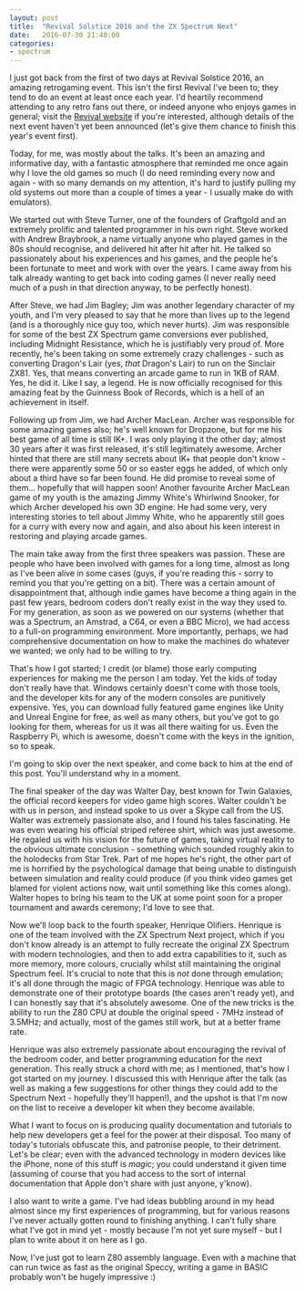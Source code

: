 ```yaml
---
layout: post
title:  "Revival Solstice 2016 and the ZX Spectrum Next"
date:   2016-07-30 21:40:00
categories:
- spectrum
---
```

I just got back from the first of two days at Revival Solstice 2016, an amazing
retrogaming event. This isn't the first Revival I've been to; they tend to do an
event at least once each year. I'd heartily recommend attending to any retro
fans out there, or indeed anyone who enjoys games in general; visit the [Revival website](http://www.revivalretroevents.co.uk) if you're interested, although details of
the next event haven't yet been announced (let's give them chance to finish this
year's event first).

Today, for me, was mostly about the talks. It's been an amazing and informative
day, with a fantastic atmosphere that reminded me once again why I love the old
games so much (I do need reminding every now and again - with so many demands on
my attention, it's hard to justify pulling my old systems out more than a couple
of times a year - I usually make do with emulators).

We started out with Steve Turner, one of the founders of Graftgold and an
extremely prolific and talented programmer in his own right. Steve worked with
Andrew Braybrook, a name virtually anyone who played games in the 80s should
recognise, and delivered hit after hit after hit. He talked so passionately
about his experiences and his games, and the people he's been fortunate to meet
and work with over the years. I came away from his talk already wanting to get
back into coding games (I never really need much of a push in that direction
anyway, to be perfectly honest).

After Steve, we had Jim Bagley; Jim was another legendary character of my youth,
and I'm very pleased to say that he more than lives up to the legend (and is a
thoroughly nice guy too, which never hurts). Jim was responsible for some of the
best ZX Spectrum game conversions ever published, including Midnight Resistance,
which he is justifiably very proud of. More recently, he's been taking on some
extremely crazy challenges - such as converting Dragon's Lair (yes, _that_
Dragon's Lair) to run on the Sinclair ZX81. Yes, that means converting an arcade
game to run in 1KB of RAM. Yes, he did it. Like I say, a legend. He is now
officially recognised for this amazing feat by the Guinness Book of Records,
which is a hell of an achievement in itself.

Following up from Jim, we had Archer MacLean. Archer was responsible for some
amazing games also; he's well known for Dropzone, but for me his best game of
all time is still IK+. I was only playing it the other day; almost 30 years
after it was first released, it's still legitimately awesome. Archer hinted that
there are still many secrets about IK+ that people don't know - there were
apparently some 50 or so easter eggs he added, of which only about a third have
so far been found. He did promise to reveal some of them... hopefully that will
happen soon! Another favourite Archer MacLean game of my youth is the amazing
Jimmy White's Whirlwind Snooker, for which Archer developed his own 3D engine.
He had some very, very interesting stories to tell about Jimmy White, who he
apparently still goes for a curry with every now and again, and also about his
keen interest in restoring and playing arcade games.

The main take away from the first three speakers was passion. These are people
who have been involved with games for a long time, almost as long as I've been
alive in some cases (guys, if you're reading this - sorry to remind you that
you're getting on a bit). There was a certain amount of disappointment that,
although indie games have become a thing again in the past few years, bedroom
coders don't really exist in the way they used to. For my generation, as soon as
we powered on our systems (whether that was a Spectrum, an Amstrad, a C64, or
even a BBC Micro), we had access to a full-on programming environment. More
importantly, perhaps, we had comprehensive documentation on how to make the
machines do whatever we wanted; we only had to be willing to try.

That's how I got started; I credit (or blame) those early computing experiences
for making me the person I am today. Yet the kids of today don't really have
that. Windows certainly doesn't come with those tools, and the developer kits
for any of the modern consoles are punitively expensive. Yes, you can download
fully featured game engines like Unity and Unreal Engine for free, as well as
many others, but you've got to go looking for them, whereas for us it was all
there waiting for us. Even the Raspberry Pi, which is awesome, doesn't come with
the keys in the ignition, so to speak.

I'm going to skip over the next speaker, and come back to him at the end of this
post. You'll understand why in a moment.

The final speaker of the day was Walter Day, best known for Twin Galaxies, the
official record keepers for video game high scores. Walter couldn't be with us
in person, and instead spoke to us over a Skype call from the US. Walter was
extremely passionate also, and I found his tales fascinating. He was even
wearing his official striped referee shirt, which was just awesome. He regaled
us with his vision for the future of games, taking virtual reality to the
obvious ultimate conclusion - something which sounded roughly akin to the
holodecks from Star Trek. Part of me hopes he's right, the other part of me is
horrified by the psychological damage that being unable to distinguish between
simulation and reality could produce (if you think video games get blamed for
violent actions now, wait until something like this comes along). Walter hopes
to bring his team to the UK at some point soon for a proper tournament and
awards ceremony; I'd love to see that.

Now we'll loop back to the fourth speaker, Henrique Olifiers. Henrique is one of
the team involved with the ZX Spectrum Next project, which if you don't know
already is an attempt to fully recreate the original ZX Spectrum with modern
technologies, and then to add extra capabilities to it, such as more memory,
more colours, crucially whilst still maintaining the original Spectrum feel.
It's crucial to note that this is *not* done through emulation; it's all done
through the magic of FPGA technology. Henrique was able to demonstrate one of
their prototype boards (the cases aren't ready yet), and I can honestly say that
it's absolutely awesome. One of the new tricks is the ability to run the Z80 CPU
at double the original speed - 7MHz instead of 3.5MHz; and actually, most of the
games still work, but at a better frame rate.

Henrique was also extremely passionate about encouraging the revival of the
bedroom coder, and better programming education for the next generation. This
really struck a chord with me; as I mentioned, that's how I got started on my
journey. I discussed this with Henrique after the talk (as well as making a few
suggestions for other things they could add to the Spectrum Next - hopefully
they'll happen!), and the upshot is that I'm now on the list to receive a
developer kit when they become available.

What I want to focus on is producing quality documentation and tutorials to help
new developers get a feel for the power at their disposal. Too many of today's
tutorials obfuscate this, and patronise people, to their detriment. Let's be
clear; even with the advanced technology in modern devices like the iPhone, none
of this stuff is _magic_; you could understand it given time (assuming of course
that you had access to the sort of internal documentation that Apple don't share
with just anyone, y'know).

I also want to write a game. I've had ideas bubbling around in my head almost
since my first experiences of programming, but for various reasons I've never
actually gotten round to finishing anything. I can't fully share what I've got
in mind yet - mostly because I'm not yet sure myself - but I plan to write about
it on here as I go.

Now, I've just got to learn Z80 assembly language. Even with a machine that can
run twice as fast as the original Speccy, writing a game in BASIC probably won't
be hugely impressive :)
